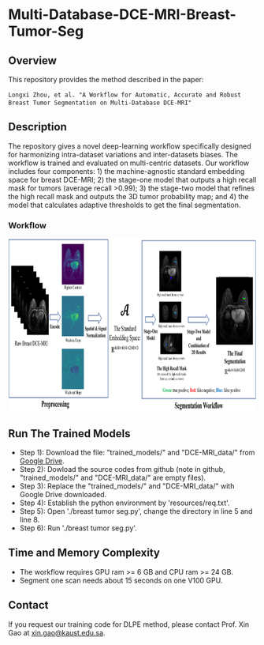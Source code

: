 # Multi-Database-DCE-MRI-Breast-Tumor-Seg

## Overview
This repository provides the method described in the paper:
```
Longxi Zhou, et al. "A Workflow for Automatic, Accurate and Robust Breast Tumor Segmentation on Multi-Database DCE-MRI"
```

## Description
The repository gives a novel deep-learning workflow specifically designed for harmonizing intra-dataset variations and inter-datasets biases. The workflow is trained and evaluated on multi-centric datasets. Our workflow includes four components: 1) the machine-agnostic standard embedding space for breast DCE-MRI; 2) the stage-one model that outputs a high recall mask for tumors (average recall >0.99); 3) the stage-two model that refines the high recall mask and outputs the 3D tumor probability map; and 4) the model that calculates adaptive thresholds to get the final segmentation.

### Workflow
<div align="center">
  <img src="./resources/Fig_one.png" width="1500" height="350">
</div>

## Run The Trained Models
- Step 1): Download the file: "trained_models/" and "DCE-MRI_data/" from [Google Drive](https://drive.google.com/drive/folders/1qOUi9gdrsFk3TCtTbcmP4BYBJJAOkcyz?usp=sharing).
- Step 2): Dowload the source codes from github (note in github, "trained_models/" and "DCE-MRI_data/" are empty files).
- Step 3): Replace the "trained_models/" and "DCE-MRI_data/" with Google Drive downloaded.
- Step 4): Establish the python environment by 'resources/req.txt'.
- Step 5): Open './breast tumor seg.py', change the directory in line 5 and line 8.
- Step 6): Run './breast tumor seg.py'.

## Time and Memory Complexity
- The workflow requires GPU ram >= 6 GB and CPU ram >= 24 GB.
- Segment one scan needs about 15 seconds on one V100 GPU. 

## Contact
If you request our training code for DLPE method, please contact Prof. Xin Gao at xin.gao@kaust.edu.sa.

